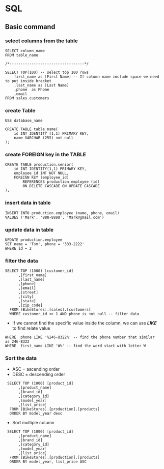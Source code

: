 # SQL

## Basic command
### select columns from the table
```
SELECT column_name
FROM table_name

/*----------------------------------*/

SELECT TOP(100) -- select top 100 rows
	first_name as [First Name] -- If column name include space we need to put inside bracket
	,last_name as [Last Name]
	,phone	as Phone
	,email
FROM sales.customers
```

### create Table
```
USE database_name

CREATE TABLE table_name(
	id INT IDENTITY (1,1) PRIMARY KEY,
	name VARCHAR (255) not null
);
```

### create FOREIGN key in the TABLE
```
CREATE TABLE production.senior(
	id INT IDENTITY(1,1) PRIMARY KEY,
	employee_id INT NOT NULL,
	FOREIGN KEY (employee_id)
		REFERENCES production.employee (id)
		ON DELETE CASCADE ON UPDATE CASCADE
);
```

### insert data in table
```
INSERT INTO production.employee (name, phone, email)
VALUES ('Mark', '888-8888', 'Mark@gmail.com')
```


### update data in table
```
UPDATE production.employee
SET name = 'Tom', phone = '333-2222'
WHERE id = 2
```

### filter the data
```
SELECT TOP (1000) [customer_id]
      ,[first_name]
      ,[last_name]
      ,[phone]
      ,[email]
      ,[street]
      ,[city]
      ,[state]
      ,[zip_code]
  FROM [BikeStores].[sales].[customers]
  WHERE customer_id <> 1 AND phone is not null -- filter data
```
* If we cannot find the specific value inside the column, we can use ***LIKE*** to find relate value
```
WHERE  phone LIKE '%246-8322%' -- find the phone number that similar as 246-8322
WHERE  first_name LIKE 'W%' -- find the word start with letter W
```

### Sort the data
* ASC = ascending order
* DESC = descending order
```
 SELECT TOP (1000) [product_id]
      ,[product_name]
      ,[brand_id]
      ,[category_id]
      ,[model_year]
      ,[list_price]
  FROM [BikeStores].[production].[products]
  ORDER BY model_year desc
```
* Sort multiple column
```
 SELECT TOP (1000) [product_id]
      ,[product_name]
      ,[brand_id]
      ,[category_id]
      ,[model_year]
      ,[list_price]
  FROM [BikeStores].[production].[products]
  ORDER BY model_year, list_price ASC 
```
